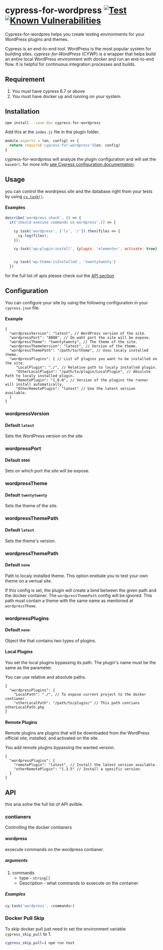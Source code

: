 # cypress-for-wordpress [![Test](https://github.com/OmriBarZik/cywp/actions/workflows/tests.yml/badge.svg)](https://github.com/OmriBarZik/cywp/actions/workflows/tests.yml)[![Known Vulnerabilities](https://snyk.io/test/github/OmriBarZik/cywp/badge.svg)](https://snyk.io/test/github/OmriBarZik/cywp)

Cypress-for-wordpres helps you create testing environments for your WordPress plugins and themes.

Cypress is an end-to-end tool. WordPress is the most popular system for building sites. *cypress-for-WordPress* (CYWP) is a wrapper that helps build an entire local WordPress environment with docker and run an end-to-end flow. It is helpful for continuous integration processes and builds.

## Requirement

1. You must have cypress 6.7 or above
2. You must have docker up and running on your system.

## Installation

```bash
npm install --save-dev cypress-for-wordpress
```

Add this at the `index.js` file in the plugin folder.
```js
module.exports = (on, config) => {
  return require('cypress-for-wordpress')(on, config)
}
```

cypress-for-wordpress will analyze the plugin configuration and will set the `baseUrl`. for more info [see Cypress configuration documentation](https://docs.cypress.io/guides/references/configuration#Global).


## Usage 

you can control the wordrpess site and the database right from your tests by using [`cy.task()`](https://docs.cypress.io/api/commands/task).

#### Examples
```js
describe('wordpress check', () => {
  it('should execute commands on wordpress',() => {

    cy.task('wordpress', ['ls', '/']).then(files => {
      cy.log(files);
    });

    cy.task('wp:plugin:install', {plugin: 'elementor', activate: true})


    cy.task('wp:theme:isInstalled', 'twentytwenty')
  })
```
for the full list of apis please check out the [API section](#API)

## Configuration

You can configure your site by using the following configuration in your `cypress.json` file.

#### Example
```jsonc
{
  "wordpressVersion": "latest", // WordPress version of the site.
  "wordpressPort": "8000", // On waht port the site will be expose.
  "wordpressTheme": "twentytwenty", // The theme of the site.
  "wordpressThemeVersion": "latest", // Version of the theme.
  "wordpressThemePath": "/path/to/theme", // Uses localy installed theme.
  "wordpressPlugins": { // List of plugins you want to be installed on the site.
     "LocalPlugin": "./", // Relative path to localy installed plugin.
     "OtherLocalPlugin": "/path/to/plugin/LocalPlugin", // Absulute Path to localy installed plugin.
     "RemotePlugin": "1.0.0", // Version of the plugins the runner will install automatically.
     "OtherRemotePlugin": "latest" // Use the latest version available.
  }
}
```
### wordpressVersion
#### Default `latest`
Sets the WordPress version on the site. 
### wordpressPort
#### Default `8000`
Sets on which port the site will be expose.
### wordpressTheme
#### Default `twentytwenty`
Sets the theme of the site.
### wordpressThemePath
#### Default `latest`
Sets the theme's version.
### wordpressThemePath
#### Default `none`
Path to localy installed theme.
This option enebale you to test your own theme on a vertual site.

If this config is set, the plugin will create a bind between the given path and the docker container. The `wordpressThemePath` config will be ignored.
This path must contain a theme with the same name as mentioned at `wordpressTheme`.
### wordpressPlugins
#### Default `none`
Object the that contains two types of plugins.
#### Local Plugins
You set the local plugins bypassing its path. The plugin's name must be the same as the parameter.

You can use relative and absolute paths.
```jsonc
{
  "wordpressPlugins": {
    "LocalPath": "./", // To expose current project to the docker contianer.
    "otherLocalPath": "/path/to/plugin/" // This path contians otherLocalPath.php
}
```

#### Remote Plugins
Remote plugins are plugins that will be downloaded from the WordPress official site, installed, and activated on the site.

You add remote plugins bypassing the wanted version.
```jsonc
{
  "wordpressPlugins": {
    "remotePlugin": "latest", // Install the latest version available. 
    "otherRemotePlugin": "1.3.5" // Install a spesific version.
  }
}
```

## API
this aria sohw the full list of API avilble.
### contianers
Controlling the docker contianers
#### wordpress
exsecute commands on the wordpress contianer.
##### arguments
1. commands
   * type        - `string[]`
   * Description - what commands to exsecute on the container
##### Examples
```js 
cy.task('wordpress', <commands>)
```

### Docker Pull Skip
To skip docker pull just need to set the environment variable `cypress_skip_pull` to 1.
```bash
cypress_skip_pull=1 npm run test
```

